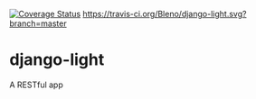 [![Coverage Status](https://coveralls.io/repos/github/Bleno/django-light/badge.svg?branch=master)](https://coveralls.io/github/Bleno/django-light?branch=master)
https://travis-ci.org/Bleno/django-light.svg?branch=master

# django-light
A RESTful app
